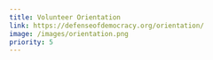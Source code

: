 ```yaml
---
title: Volunteer Orientation
link: https://defenseofdemocracy.org/orientation/
image: /images/orientation.png
priority: 5
---
```

